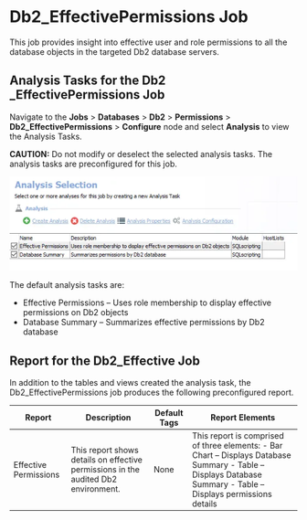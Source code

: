 # Db2_EffectivePermissions Job

This job provides insight into effective user and role permissions to all the database objects in
the targeted Db2 database servers.

## Analysis Tasks for the Db2 \_EffectivePermissions Job

Navigate to the **Jobs** > **Databases** > **Db2** > **Permissions** >
**Db2_EffectivePermissions** > **Configure** node and select **Analysis** to view the Analysis
Tasks.

**CAUTION:** Do not modify or deselect the selected analysis tasks. The analysis tasks are
preconfigured for this job.

![Analysis Tasks for the Db2 _EffectivePermissions Job](../../../../../../../static/img/product_docs/accessanalyzer/solutions/databases/db2/permissions/effectivepermissionsanalysis.webp)

The default analysis tasks are:

- Effective Permissions – Uses role membership to display effective permissions on Db2 objects
- Database Summary – Summarizes effective permissions by Db2 database

## Report for the Db2_Effective Job

In addition to the tables and views created the analysis task, the Db2_EffectivePermissions job
produces the following preconfigured report.

| Report                | Description                                                                        | Default Tags | Report Elements                                                                                                                                                |
| --------------------- | ---------------------------------------------------------------------------------- | ------------ | -------------------------------------------------------------------------------------------------------------------------------------------------------------- |
| Effective Permissions | This report shows details on effective permissions in the audited Db2 environment. | None         | This report is comprised of three elements: - Bar Chart – Displays Database Summary - Table – Displays Database Summary - Table – Displays permissions details |
